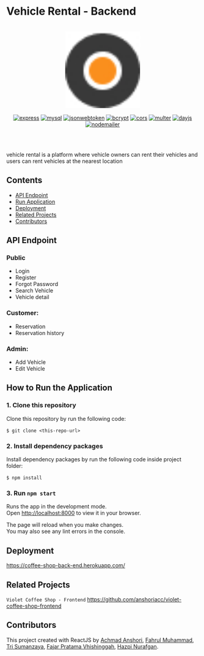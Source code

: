 # Vehicle Rental - Backend

<br/>

<div align="center">
	<img height="200" src="./assets/logo.jpg" alt="VioletCoffeeShop">

[![express](https://img.shields.io/npm/v/express?label=express)](https://www.npmjs.com/package/express)
[![mysql](https://img.shields.io/npm/v/mysql?label=mysql)](https://www.npmjs.com/package/mysql)
[![jsonwebtoken](https://img.shields.io/npm/v/jsonwebtoken?label=jsonwebtoken)](https://www.npmjs.com/package/jsonwebtoken)
[![bcrypt](https://img.shields.io/npm/v/bcrypt?label=bcrypt)](https://www.npmjs.com/package/bcrypt)
[![cors](https://img.shields.io/npm/v/cors?label=cors)](https://www.npmjs.com/package/cors)
[![multer](https://img.shields.io/npm/v/multer?label=multer)](https://www.npmjs.com/package/multer)
[![dayjs](https://img.shields.io/npm/v/dayjs?label=dayjs)](https://www.npmjs.com/package/dayjs)
[![nodemailer](https://img.shields.io/npm/v/nodemailer?label=nodemailer)](https://www.npmjs.com/package/nodemailer)

<br/>

</div>

<br/>

vehicle rental is a platform where vehicle owners can rent their vehicles and users can rent vehicles at the nearest location

## Contents

- [API Endpoint](#api-endpoint)
- [Run Application](#run-application)
- [Deployment](#deployment)
- [Related Projects](#related-projects)
- [Contributors](#contributors)

## API Endpoint

### Public

- Login
- Register
- Forgot Password
- Search Vehicle
- Vehicle detail

### Customer:

- Reservation
- Reservation history

### Admin:

- Add Vehicle
- Edit Vehicle

## How to Run the Application

### 1. Clone this repository

Clone this repository by run the following code:

```
$ git clone <this-repo-url>
```

### 2. Install dependency packages

Install dependency packages by run the following code inside project folder:

```
$ npm install
```

### 3. Run `npm start`

Runs the app in the development mode.\
Open [http://localhost:8000](http://localhost:8000) to view it in your browser.

The page will reload when you make changes.\
You may also see any lint errors in the console.

## Deployment

<https://coffee-shop-back-end.herokuapp.com/>

## Related Projects

`Violet Coffee Shop - Frontend` <https://github.com/anshoriacc/violet-coffee-shop-frontend>

## Contributors

This project created with ReactJS by [Achmad Anshori](https://github.com/anshoriacc), [Fahrul Muhammad](https://github.com/fahrul-muhammad), [Tri Sumanzaya](https://github.com/Trisumanzaya93), [Fajar Pratama Vhishinggah](https://github.com/ikehikeh151), [Hazpi Nurafgan](https://github.com/Hazgn).
